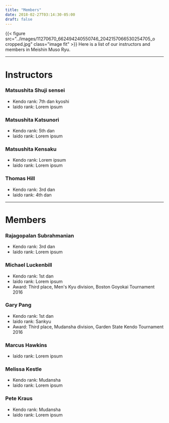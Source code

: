 ```yaml
---
title: "Members"
date: 2018-02-27T03:14:30-05:00
draft: false
---
```

{{< figure src="../images/11270670_662494240550746_2042157066530254705_o cropped.jpg" class="image fit" >}}
Here is a list of our instructors and members in Meishin Muso Ryu.

---
# Instructors

### Matsushita Shuji sensei
* Kendo rank: 7th dan kyoshi
* Iaido rank: Lorem ipsum

### Matsushita Katsunori
* Kendo rank: 5th dan
* Iaido rank: Lorem ipsum

### Matsushita Kensaku
* Kendo rank: Lorem ipsum
* Iaido rank: Lorem ipsum

### Thomas Hill
* Kendo rank: 3rd dan
* Iaido rank: 4th dan

---
# Members

### Rajagopalan Subrahmanian
* Kendo rank: 3rd dan
* Iaido rank: Lorem ipsum

### Michael Luckenbill
* Kendo rank: 1st dan
* Iaido rank: Lorem ipsum
* Award: Third place, Men's Kyu division, Boston Goyokai Tournament 2016

### Gary Pang
* Kendo rank: 1st dan
* Iaido rank: Sankyu
* Award: Third place, Mudansha division, Garden State Kendo Tournament 2016

### Marcus Hawkins
* Iaido rank: Lorem ipsum

### Melissa Kestle
* Kendo rank: Mudansha
* Iaido rank: Lorem ipsum

### Pete Kraus
* Kendo rank: Mudansha
* Iaido rank: Lorem ipsum